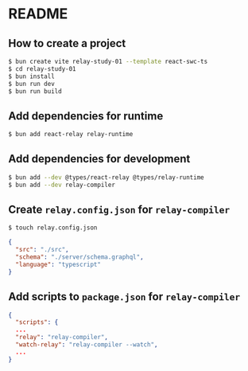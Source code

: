 # README
## How to create a project

```sh
$ bun create vite relay-study-01 --template react-swc-ts
$ cd relay-study-01
$ bun install
$ bun run dev
$ bun run build
```

## Add dependencies for runtime

```sh
$ bun add react-relay relay-runtime
```

## Add dependencies for development

```sh
$ bun add --dev @types/react-relay @types/relay-runtime
$ bun add --dev relay-compiler
```

## Create `relay.config.json` for `relay-compiler`

```sh
$ touch relay.config.json
```

```json
{
  "src": "./src",
  "schema": "./server/schema.graphql",
  "language": "typescript"
}
```

## Add scripts to `package.json` for `relay-compiler`

```json
{
  "scripts": {
  ...
  "relay": "relay-compiler",
  "watch-relay": "relay-compiler --watch",
  ...
}
```
